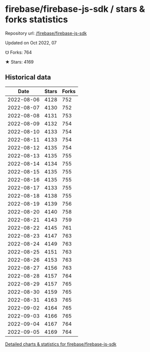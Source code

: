 # firebase/firebase-js-sdk / stars & forks statistics

Repository url: [/firebase/firebase-js-sdk](https://github.com/firebase/firebase-js-sdk)

Updated on Oct 2022, 07

☋ Forks: 764

★ Stars: 4169

## Historical data
| Date | Stars | Forks |
|------|-------|-------|
| 2022-08-06 | 4128 | 752 | 
| 2022-08-07 | 4130 | 752 | 
| 2022-08-08 | 4131 | 753 | 
| 2022-08-09 | 4132 | 754 | 
| 2022-08-10 | 4133 | 754 | 
| 2022-08-11 | 4133 | 754 | 
| 2022-08-12 | 4135 | 754 | 
| 2022-08-13 | 4135 | 755 | 
| 2022-08-14 | 4134 | 755 | 
| 2022-08-15 | 4135 | 755 | 
| 2022-08-16 | 4135 | 755 | 
| 2022-08-17 | 4133 | 755 | 
| 2022-08-18 | 4138 | 755 | 
| 2022-08-19 | 4139 | 756 | 
| 2022-08-20 | 4140 | 758 | 
| 2022-08-21 | 4143 | 759 | 
| 2022-08-22 | 4145 | 761 | 
| 2022-08-23 | 4147 | 763 | 
| 2022-08-24 | 4149 | 763 | 
| 2022-08-25 | 4151 | 763 | 
| 2022-08-26 | 4153 | 763 | 
| 2022-08-27 | 4156 | 763 | 
| 2022-08-28 | 4157 | 764 | 
| 2022-08-29 | 4157 | 765 | 
| 2022-08-30 | 4159 | 765 | 
| 2022-08-31 | 4163 | 765 | 
| 2022-09-02 | 4164 | 765 | 
| 2022-09-03 | 4166 | 765 | 
| 2022-09-04 | 4167 | 764 | 
| 2022-09-05 | 4169 | 764 | 


[Detailed charts & statistics for firebase/firebase-js-sdk](https://reviewgithub.com/rep/firebase/firebase-js-sdk)
